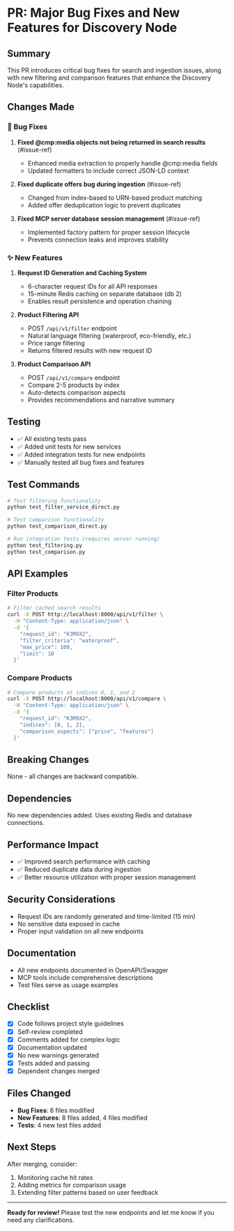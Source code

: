 # PR: Major Bug Fixes and New Features for Discovery Node

## Summary
This PR introduces critical bug fixes for search and ingestion issues, along with new filtering and comparison features that enhance the Discovery Node's capabilities.

## Changes Made

### 🐛 Bug Fixes

1. **Fixed @cmp:media objects not being returned in search results** (#issue-ref)
   - Enhanced media extraction to properly handle @cmp:media fields
   - Updated formatters to include correct JSON-LD context

2. **Fixed duplicate offers bug during ingestion** (#issue-ref)
   - Changed from index-based to URN-based product matching
   - Added offer deduplication logic to prevent duplicates

3. **Fixed MCP server database session management** (#issue-ref)
   - Implemented factory pattern for proper session lifecycle
   - Prevents connection leaks and improves stability

### ✨ New Features

1. **Request ID Generation and Caching System**
   - 6-character request IDs for all API responses
   - 15-minute Redis caching on separate database (db 2)
   - Enables result persistence and operation chaining

2. **Product Filtering API**
   - POST `/api/v1/filter` endpoint
   - Natural language filtering (waterproof, eco-friendly, etc.)
   - Price range filtering
   - Returns filtered results with new request ID

3. **Product Comparison API**
   - POST `/api/v1/compare` endpoint
   - Compare 2-5 products by index
   - Auto-detects comparison aspects
   - Provides recommendations and narrative summary

## Testing
- ✅ All existing tests pass
- ✅ Added unit tests for new services
- ✅ Added integration tests for new endpoints
- ✅ Manually tested all bug fixes and features

## Test Commands
```bash
# Test filtering functionality
python test_filter_service_direct.py

# Test comparison functionality  
python test_comparison_direct.py

# Run integration tests (requires server running)
python test_filtering.py
python test_comparison.py
```

## API Examples

### Filter Products
```bash
# Filter cached search results
curl -X POST http://localhost:8000/api/v1/filter \
  -H "Content-Type: application/json" \
  -d '{
    "request_id": "K3M9X2",
    "filter_criteria": "waterproof",
    "max_price": 100,
    "limit": 10
  }'
```

### Compare Products
```bash
# Compare products at indices 0, 1, and 2
curl -X POST http://localhost:8000/api/v1/compare \
  -H "Content-Type: application/json" \
  -d '{
    "request_id": "K3M9X2",
    "indices": [0, 1, 2],
    "comparison_aspects": ["price", "features"]
  }'
```

## Breaking Changes
None - all changes are backward compatible.

## Dependencies
No new dependencies added. Uses existing Redis and database connections.

## Performance Impact
- ✅ Improved search performance with caching
- ✅ Reduced duplicate data during ingestion
- ✅ Better resource utilization with proper session management

## Security Considerations
- Request IDs are randomly generated and time-limited (15 min)
- No sensitive data exposed in cache
- Proper input validation on all new endpoints

## Documentation
- All new endpoints documented in OpenAPI/Swagger
- MCP tools include comprehensive descriptions
- Test files serve as usage examples

## Checklist
- [x] Code follows project style guidelines
- [x] Self-review completed
- [x] Comments added for complex logic
- [x] Documentation updated
- [x] No new warnings generated
- [x] Tests added and passing
- [x] Dependent changes merged

## Files Changed
- **Bug Fixes**: 6 files modified
- **New Features**: 8 files added, 4 files modified
- **Tests**: 4 new test files added

## Next Steps
After merging, consider:
1. Monitoring cache hit rates
2. Adding metrics for comparison usage
3. Extending filter patterns based on user feedback

---

**Ready for review!** Please test the new endpoints and let me know if you need any clarifications.